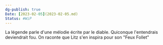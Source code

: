 ```yaml
---
dg-publish: true
Date: [2023-02-05](2023-02-05.md)
Status: #WiP 
---
```


La légende parle d'une mélodie écrite par le diable. Quiconque l'entendrais deviendrait fou. 
On raconte que Litz s'en inspira pour son "Feux Follet"